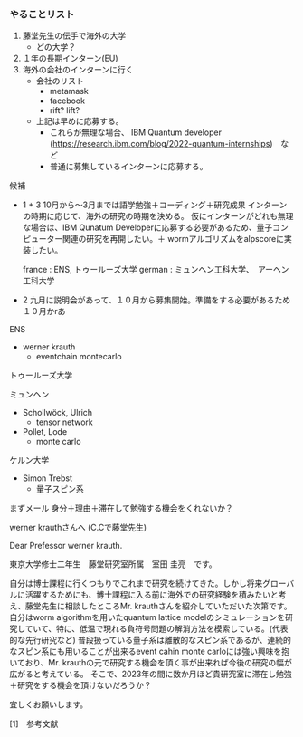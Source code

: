### やることリスト

1. 藤堂先生の伝手で海外の大学
    - どの大学？
2. １年の長期インターン(EU)
3. 海外の会社のインターンに行く
    - 会社のリスト
      - metamask 
      - facebook
      - rift? lift?
    - 上記は早めに応募する。
      - これらが無理な場合、
        IBM Quantum developer (https://research.ibm.com/blog/2022-quantum-internships)　など
      - 普通に募集しているインターンに応募する。
    


候補 

- 1 + 3
  10月から～3月までは語学勉強＋コーディング＋研究成果
  インターンの時期に応じて、海外の研究の時期を決める。
  仮にインターンがどれも無理な場合は、IBM Qunatum Developerに応募する必要があるため、量子コンピューター関連の研究を再開したい。＋ wormアルゴリズムをalpscoreに実装したい。

  france : ENS, トゥールーズ大学
  german : ミュンヘン工科大学、　アーヘン工科大学


- 2
  九月に説明会があって、１０月から募集開始。準備をする必要があるため１０月かrあ



ENS
- werner krauth
  - eventchain montecarlo 

トゥールーズ大学

ミュンヘン
- Schollwöck, Ulrich
  - tensor network
- Pollet, Lode
  - monte carlo


ケルン大学
- Simon Trebst
  - 量子スピン系


まずメール
身分＋理由＋滞在して勉強する機会をくれないか？



werner krauthさんへ (C.Cで藤堂先生)


Dear Prefessor werner krauth.

東京大学修士二年生　藤堂研究室所属　室田 圭亮　です。

自分は博士課程に行くつもりでこれまで研究を続けてきた。しかし将来グローバルに活躍するためにも、博士課程に入る前に海外での研究経験を積みたいと考え、藤堂先生に相談したところMr. krauthさんを紹介していただいた次第です。
自分はworm algorithmを用いたquantum lattice modelのシミュレーションを研究していて、特に、低温で現れる負符号問題の解消方法を模索している。(代表的な先行研究など)
普段扱っている量子系は離散的なスピン系であるが、連続的なスピン系にも用いることが出来るevent cahin monte carloには強い興味を抱いており、Mr. krauthの元で研究する機会を頂く事が出来れば今後の研究の幅が広がると考えている。
そこで、2023年の間に数か月ほど貴研究室に滞在し勉強＋研究をする機会を頂けないだろうか？

宜しくお願いします。

[1]　参考文献